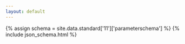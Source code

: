 ```yaml
---
layout: default
---
```


{% assign schema = site.data.standard['11']['parameterschema'] %}
{% include json_schema.html %}
